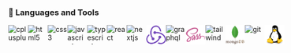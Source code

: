 

### 🧰 Languages and Tools
<div style="display: flex;">
  <img src="https://cdn.jsdelivr.net/gh/devicons/devicon/icons/cplusplus/cplusplus-line.svg" alt="cplusplus" width="40" height="40"/> 
  <img src="https://cdn.jsdelivr.net/gh/devicons/devicon/icons/html5/html5-plain.svg" alt="html5" width="40" height="40"/> 
  <img src="https://cdn.jsdelivr.net/gh/devicons/devicon/icons/css3/css3-plain.svg" alt="css3" width="40" height="40"/> 
  <img src="https://cdn.jsdelivr.net/gh/devicons/devicon/icons/javascript/javascript-plain.svg" alt="javascript" width="40" height="40"/> 
  <img src="https://cdn.jsdelivr.net/gh/devicons/devicon/icons/typescript/typescript-plain.svg" alt="typescript" width="40" height="40"/> 
  <img src="https://cdn.jsdelivr.net/gh/devicons/devicon/icons/react/react-original.svg" alt="react" width="40" height="40"/> 
  <img src="https://cdn.worldvectorlogo.com/logos/nextjs-2.svg" alt="nextjs" width="40" height="40"/> 
  <img src="https://raw.githubusercontent.com/devicons/devicon/master/icons/redux/redux-original.svg" alt="redux" width="40" height="40"/> 
  <img src="https://www.vectorlogo.zone/logos/graphql/graphql-icon.svg" alt="graphql" width="40" height="40"/> 
  <img src="https://raw.githubusercontent.com/devicons/devicon/master/icons/sass/sass-original.svg" alt="sass" width="40" height="40"/> 
  <img src="https://www.vectorlogo.zone/logos/tailwindcss/tailwindcss-icon.svg" alt="tailwind" width="40" height="40"/> 
  <img src="https://raw.githubusercontent.com/devicons/devicon/master/icons/mongodb/mongodb-original-wordmark.svg" alt="mongodb" width="40" height="40"/> 
  <img src="https://www.vectorlogo.zone/logos/git-scm/git-scm-icon.svg" alt="git" width="40" height="40"/> 
  <img src="https://raw.githubusercontent.com/devicons/devicon/master/icons/linux/linux-original.svg" alt="linux" width="40" height="40"/> 
</div>
